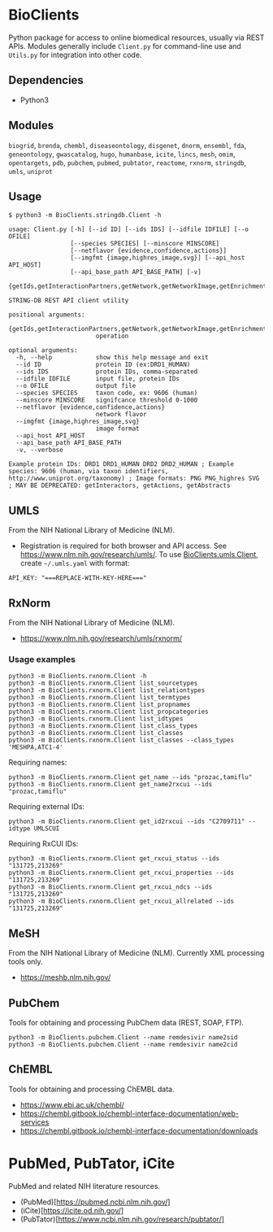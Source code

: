 # BioClients

Python package for access to online biomedical resources,
usually via REST APIs. Modules generally include
`Client.py` for command-line use and `Utils.py` for
integration into other code.

## Dependencies

* Python3

## Modules

`biogrid`, `brenda`, `chembl`, `diseaseontology`, `disgenet`, `dnorm`, `ensembl`, `fda`, `geneontology`, `gwascatalog`, `hugo`, `humanbase`, `icite`, `lincs`, `mesh`, `omim`, `opentargets`, `pdb`, `pubchem`, `pubmed`, `pubtator`, `reactome`, `rxnorm`, `stringdb`, `umls`, `uniprot`

## Usage

```
$ python3 -m BioClients.stringdb.Client -h

usage: Client.py [-h] [--id ID] [--ids IDS] [--idfile IDFILE] [--o OFILE]
                 [--species SPECIES] [--minscore MINSCORE]
                 [--netflavor {evidence,confidence,actions}]
                 [--imgfmt {image,highres_image,svg}] [--api_host API_HOST]
                 [--api_base_path API_BASE_PATH] [-v]
                 {getIds,getInteractionPartners,getNetwork,getNetworkImage,getEnrichment,getPPIEnrichment,getInteractors,getActions,getAbstracts}

STRING-DB REST API client utility

positional arguments:
  {getIds,getInteractionPartners,getNetwork,getNetworkImage,getEnrichment,getPPIEnrichment,getInteractors,getActions,getAbstracts}
                        operation

optional arguments:
  -h, --help            show this help message and exit
  --id ID               protein ID (ex:DRD1_HUMAN)
  --ids IDS             protein IDs, comma-separated
  --idfile IDFILE       input file, protein IDs
  --o OFILE             output file
  --species SPECIES     taxon code, ex: 9606 (human)
  --minscore MINSCORE   signifcance threshold 0-1000
  --netflavor {evidence,confidence,actions}
                        network flavor
  --imgfmt {image,highres_image,svg}
                        image format
  --api_host API_HOST
  --api_base_path API_BASE_PATH
  -v, --verbose

Example protein IDs: DRD1 DRD1_HUMAN DRD2 DRD2_HUMAN ; Example species: 9606 (human, via taxon identifiers, http://www.uniprot.org/taxonomy) ; Image formats: PNG PNG_highres SVG ; MAY BE DEPRECATED: getInteractors, getActions, getAbstracts
```

##  UMLS

From the NIH National Library of Medicine (NLM).

* Registration is required for both browser and API access.  See
<https://www.nlm.nih.gov/research/umls/>. To use
[BioClients.umls.Client](BioClients/umls/Client.py), create `~/.umls.yaml` with
format:

```
API_KEY: "===REPLACE-WITH-KEY-HERE==="
```

##  RxNorm

From the NIH National Library of Medicine (NLM).

* <https://www.nlm.nih.gov/research/umls/rxnorm/>

### Usage examples

```
python3 -m BioClients.rxnorm.Client -h
python3 -m BioClients.rxnorm.Client list_sourcetypes
python3 -m BioClients.rxnorm.Client list_relationtypes
python3 -m BioClients.rxnorm.Client list_termtypes
python3 -m BioClients.rxnorm.Client list_propnames
python3 -m BioClients.rxnorm.Client list_propcategories
python3 -m BioClients.rxnorm.Client list_idtypes
python3 -m BioClients.rxnorm.Client list_class_types
python3 -m BioClients.rxnorm.Client list_classes
python3 -m BioClients.rxnorm.Client list_classes --class_types 'MESHPA,ATC1-4'
```

Requiring names:

```
python3 -m BioClients.rxnorm.Client get_name --ids "prozac,tamiflu"
python3 -m BioClients.rxnorm.Client get_name2rxcui --ids "prozac,tamiflu"
```

Requiring external IDs:
```
python3 -m BioClients.rxnorm.Client get_id2rxcui --ids "C2709711" --idtype UMLSCUI
```

Requiring RxCUI IDs:
```
python3 -m BioClients.rxnorm.Client get_rxcui_status --ids "131725,213269"
python3 -m BioClients.rxnorm.Client get_rxcui_properties --ids "131725,213269"
python3 -m BioClients.rxnorm.Client get_rxcui_ndcs --ids "131725,213269"
python3 -m BioClients.rxnorm.Client get_rxcui_allrelated --ids "131725,213269"
```

##  MeSH

From the NIH National Library of Medicine (NLM).
Currently XML processing tools only.

* <https://meshb.nlm.nih.gov/>

## PubChem

Tools for obtaining and processing PubChem data (REST, SOAP, FTP).

```
python3 -m BioClients.pubchem.Client --name remdesivir name2sid
python3 -m BioClients.pubchem.Client --name remdesivir name2cid
```

## ChEMBL

Tools for obtaining and processing ChEMBL data.

* https://www.ebi.ac.uk/chembl/
* https://chembl.gitbook.io/chembl-interface-documentation/web-services
* https://chembl.gitbook.io/chembl-interface-documentation/downloads

# PubMed, PubTator, iCite

PubMed and related NIH literature resources.

* (PubMed)[https://pubmed.ncbi.nlm.nih.gov/]
* (iCite)[https://icite.od.nih.gov/]
* (PubTator)[https://www.ncbi.nlm.nih.gov/research/pubtator/]
